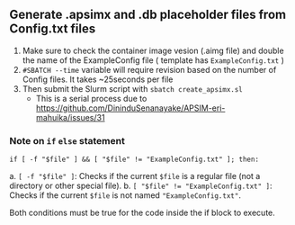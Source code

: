 ## Generate .apsimx and .db placeholder files from Config.txt files

1. Make sure to check the container image vesion (.aimg file) and double the name of the ExampleConfig file ( template has `ExampleConfig.txt` )
3. `#SBATCH --time` variable will require revision based on the number of Config files. It takes ~25seconds per file
2. Then submit the Slurm script with `sbatch create_apsimx.sl`
   - This is a serial process  due to https://github.com/DininduSenanayake/APSIM-eri-mahuika/issues/31

### Note on `if` `else` statement

`if [ -f "$file" ] && [ "$file" != "ExampleConfig.txt" ]; then:`

a. `[ -f "$file" ]`: Checks if the current `$file` is a regular file (not a directory or other special file).
b. `[ "$file" != "ExampleConfig.txt" ]`: Checks if the current `$file` is not named `"ExampleConfig.txt"`.

Both conditions must be true for the code inside the if block to execute.